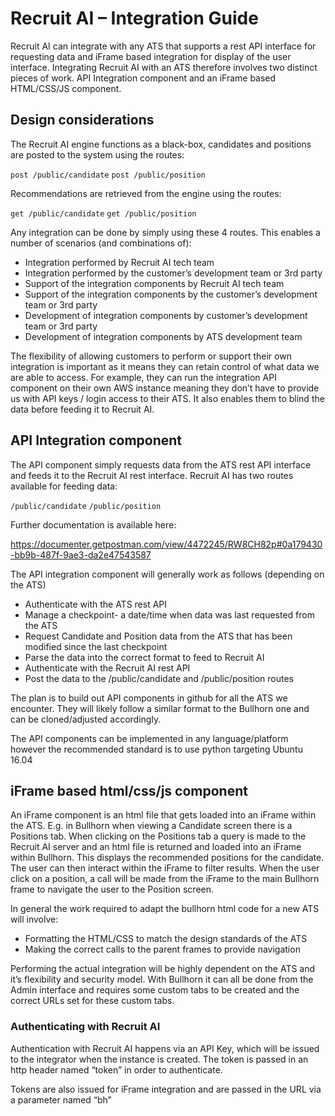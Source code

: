 # Recruit AI – Integration Guide

Recruit AI can integrate with any ATS that supports a rest API interface for requesting data and iFrame based integration for display of the user interface. Integrating Recruit AI with an ATS therefore involves two distinct pieces of work. API Integration component and an iFrame based HTML/CSS/JS component.

## Design considerations

The Recruit AI engine functions as a black-box, candidates and positions are posted to the system using the routes:

`post /public/candidate`
`post /public/position`

Recommendations are retrieved from the engine using the routes:

`get /public/candidate`
`get /public/position`

Any integration can be done by simply using these 4 routes. This enables a number of scenarios (and combinations of):

* Integration performed by Recruit AI tech team
* Integration performed by the customer’s development team or 3rd party
* Support of the integration components by Recruit AI tech team
* Support of the integration components by the customer’s development team or 3rd party
* Development of integration components by customer’s  development team or 3rd party
* Development of integration components by ATS development team

The flexibility of allowing customers to perform or support their own integration is important as it means they can retain control of what data we are able to access. For example, they can run the integration API component on their own AWS instance meaning they don’t have to provide us with API keys / login access to their ATS. It also enables them to blind the data before feeding it to Recruit AI.

## API Integration component

The API component simply requests data from the ATS rest API interface and feeds it to the Recruit AI rest interface. Recruit AI has two routes available for feeding data:
	
`/public/candidate`
`/public/position`

Further documentation is available here:

https://documenter.getpostman.com/view/4472245/RW8CH82p#0a179430-bb9b-487f-9ae3-da2e47543587

The API integration component will generally work as follows (depending on the ATS)

* Authenticate with the ATS  rest API
* Manage a checkpoint- a date/time when data was last requested from the ATS
* Request Candidate and Position data from the ATS that has been modified since the last checkpoint
* Parse the data into the correct format to feed to Recruit AI
* Authenticate with the Recruit AI rest API
* Post the data to the /public/candidate and /public/position routes

The plan is to build out API components in github for all the ATS we encounter. They will likely follow a similar format to the Bullhorn one and can be cloned/adjusted accordingly.

The API components can be implemented in any language/platform however the recommended standard is to use python targeting Ubuntu 16.04

## iFrame based html/css/js component

An iFrame component is an html file that gets loaded into an iFrame within the ATS. E.g. in Bullhorn when viewing a Candidate screen there is a Positions tab. When clicking on the Positions tab a query is made to the Recruit AI server and an html file is returned and loaded into an iFrame within Bullhorn. This displays the recommended positions for the candidate. The user can then interact within the iFrame to filter results. When the user click on a position, a call will be made from the iFrame to the main Bullhorn frame to navigate the user to the Position screen.

In general the work required to adapt the bullhorn html code for a new ATS will involve:

* Formatting the HTML/CSS to match the design standards of the ATS
* Making the correct calls to the parent frames to provide navigation

Performing the actual integration will be highly dependent on the ATS and it’s flexibility and security model. With Bullhorn it can all be done from the Admin interface and requires some custom tabs to be created and the correct URLs set for these custom tabs.

### Authenticating with Recruit AI

Authentication with Recruit AI happens via an API Key, which will be issued to the integrator when the instance is created. The token is passed in an http header named “token” in order to authenticate.

Tokens are also issued for iFrame integration  and are passed in the URL via a parameter named “bh”


